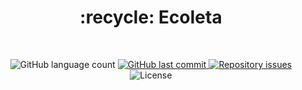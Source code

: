 <h1 align="center">
  :recycle: Ecoleta
</h1>

<br>

<p align="center">
  <img alt="GitHub language count" src="https://img.shields.io/github/languages/count/goncadanilo/ecoleta.svg">

  <a href="https://github.com/goncadanilo/ecoleta/commits/master">
    <img alt="GitHub last commit" src="https://img.shields.io/github/last-commit/goncadanilo/ecoleta.svg">
  </a>

  <a href="https://github.com/goncadanilo/ecoleta/issues">
    <img alt="Repository issues" src="https://img.shields.io/github/issues/goncadanilo/ecoleta.svg">
  </a>

  <img alt="License" src="https://img.shields.io/badge/license-MIT-brightgreen">
</p>
